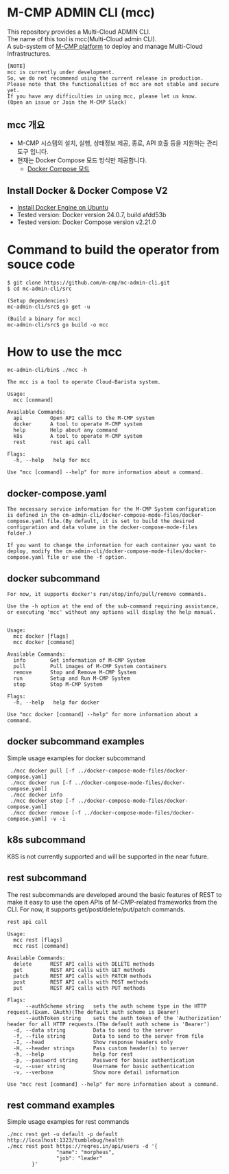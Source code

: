 # M-CMP ADMIN CLI (mcc)
This repository provides a Multi-Cloud ADMIN CLI.    
The name of this tool is mcc(Multi-Cloud admin CLI).    
A sub-system of [M-CMP platform](https://github.com/m-cmp/docs/tree/main) to deploy and manage Multi-Cloud Infrastructures.    


```
[NOTE]
mcc is currently under development.
So, we do not recommend using the current release in production.
Please note that the functionalities of mcc are not stable and secure yet.
If you have any difficulties in using mcc, please let us know.
(Open an issue or Join the M-CMP Slack)
```

## mcc 개요
- M-CMP 시스템의 설치, 실행, 상태정보 제공, 종료, API 호출 등을 지원하는 관리 도구 입니다.
- 현재는 Docker Compose 모드 방식만 제공합니다.
  - [Docker Compose 모드](docs/mcc-docker-compose-mode.md)

## Install Docker & Docker Compose V2
- [Install Docker Engine on Ubuntu](https://docs.docker.com/engine/install/ubuntu/)
- Tested version: Docker version 24.0.7, build afdd53b
- Tested version: Docker Compose version v2.21.0

# Command to build the operator from souce code
```Shell
$ git clone https://github.com/m-cmp/mc-admin-cli.git
$ cd mc-admin-cli/src

(Setup dependencies)
mc-admin-cli/src$ go get -u

(Build a binary for mcc)
mc-admin-cli/src$ go build -o mcc
```

# How to use the mcc

```
mc-admin-cli/bin$ ./mcc -h

The mcc is a tool to operate Cloud-Barista system. 
  
Usage:
  mcc [command]

Available Commands:
  api         Open API calls to the M-CMP system
  docker      A tool to operate M-CMP system
  help        Help about any command
  k8s         A tool to operate M-CMP system
  rest        rest api call

Flags:
  -h, --help   help for mcc

Use "mcc [command] --help" for more information about a command.
```


## docker-compose.yaml
```
The necessary service information for the M-CMP System configuration is defined in the cm-admin-cli/docker-compose-mode-files/docker-compose.yaml file.(By default, it is set to build the desired configuration and data volume in the docker-compose-mode-files folder.)

If you want to change the information for each container you want to deploy, modify the cm-admin-cli/docker-compose-mode-files/docker-compose.yaml file or use the -f option.
```

## docker subcommand
```
For now, it supports docker's run/stop/info/pull/remove commands.

Use the -h option at the end of the sub-command requiring assistance, or executing 'mcc' without any options will display the help manual.


Usage:
  mcc docker [flags]
  mcc docker [command]

Available Commands:
  info        Get information of M-CMP System
  pull        Pull images of M-CMP System containers
  remove      Stop and Remove M-CMP System
  run         Setup and Run M-CMP System
  stop        Stop M-CMP System

Flags:
  -h, --help   help for docker

Use "mcc docker [command] --help" for more information about a command.
```

## docker subcommand examples
Simple usage examples for docker subcommand
```
 ./mcc docker pull [-f ../docker-compose-mode-files/docker-compose.yaml]   
 ./mcc docker run [-f ../docker-compose-mode-files/docker-compose.yaml]   
 ./mcc docker info   
 ./mcc docker stop [-f ../docker-compose-mode-files/docker-compose.yaml]   
 ./mcc docker remove [-f ../docker-compose-mode-files/docker-compose.yaml] -v -i   

```
## k8s subcommand
K8S is not currently supported and will be supported in the near future.

## rest subcommand
The rest subcommands are developed around the basic features of REST to make it easy to use the open APIs of M-CMP-related frameworks from the CLI.
For now, it supports get/post/delete/put/patch commands.

```
rest api call

Usage:
  mcc rest [flags]
  mcc rest [command]

Available Commands:
  delete      REST API calls with DELETE methods
  get         REST API calls with GET methods
  patch       REST API calls with PATCH methods
  post        REST API calls with POST methods
  put         REST API calls with PUT methods

Flags:
      --authScheme string   sets the auth scheme type in the HTTP request.(Exam. OAuth)(The default auth scheme is Bearer)
      --authToken string    sets the auth token of the 'Authorization' header for all HTTP requests.(The default auth scheme is 'Bearer')
  -d, --data string         Data to send to the server
  -f, --file string         Data to send to the server from file
  -I, --head                Show response headers only
  -H, --header strings      Pass custom header(s) to server
  -h, --help                help for rest
  -p, --password string     Password for basic authentication
  -u, --user string         Username for basic authentication
  -v, --verbose             Show more detail information

Use "mcc rest [command] --help" for more information about a command.
```

## rest command examples
Simple usage examples for rest commands

```
./mcc rest get -u default -p default http://localhost:1323/tumblebug/health
./mcc rest post https://reqres.in/api/users -d '{
                "name": "morpheus",
                "job": "leader"
        }'
```